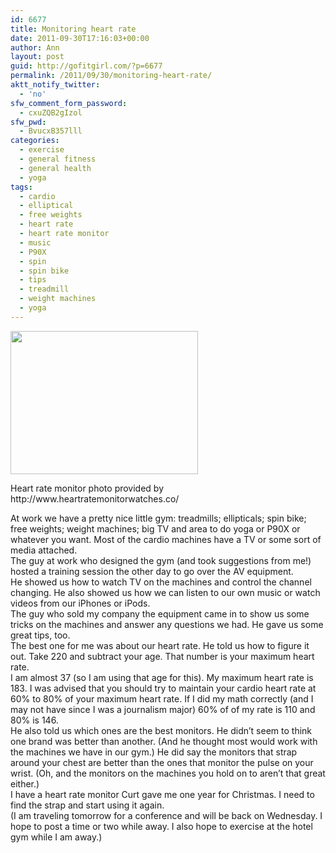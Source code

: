 ```yaml
---
id: 6677
title: Monitoring heart rate
date: 2011-09-30T17:16:03+00:00
author: Ann
layout: post
guid: http://gofitgirl.com/?p=6677
permalink: /2011/09/30/monitoring-heart-rate/
aktt_notify_twitter:
  - 'no'
sfw_comment_form_password:
  - cxuZQB2gIzol
sfw_pwd:
  - BvucxB357lll
categories:
  - exercise
  - general fitness
  - general health
  - yoga
tags:
  - cardio
  - elliptical
  - free weights
  - heart rate
  - heart rate monitor
  - music
  - P90X
  - spin
  - spin bike
  - tips
  - treadmill
  - weight machines
  - yoga
---
```

<div id="attachment_6693" style="width: 310px" class="wp-caption alignleft">
  <a href="http://gofitgirl.com/blog/wp-content/uploads/2011/09/heart-rate-monitor-watches.jpg"><img class="size-medium wp-image-6693" title="heart-rate-monitor-watches" src="http://gofitgirl.com/blog/wp-content/uploads/2011/09/heart-rate-monitor-watches-300x229.jpg" alt="" width="300" height="229" /></a>
  
  <p class="wp-caption-text">
    Heart rate monitor photo provided by http://www.heartratemonitorwatches.co/
  </p>
</div>

  
At work we have a pretty nice little gym: treadmills; ellipticals; spin bike; free weights; weight machines; big TV and area to do yoga or P90X or whatever you want. Most of the cardio machines have a TV or some sort of media attached.  
The guy at work who designed the gym (and took suggestions from me!) hosted a training session the other day to go over the AV equipment.  
He showed us how to watch TV on the machines and control the channel changing. He also showed us how we can listen to our own music or watch videos from our iPhones or iPods.  
The guy who sold my company the equipment came in to show us some tricks on the machines and answer any questions we had. He gave us some great tips, too.  
The best one for me was about our heart rate. He told us how to figure it out. Take 220 and subtract your age. That number is your maximum heart rate.  
I am almost 37 (so I am using that age for this). My maximum heart rate is 183. I was advised that you should try to maintain your cardio heart rate at 60% to 80% of your maximum heart rate. If I did my math correctly (and I may not have since I was a journalism major) 60% of of my rate is 110 and 80% is 146.  
He also told us which ones are the best monitors. He didn&#8217;t seem to think one brand was better than another. (And he thought most would work with the machines we have in our gym.) He did say the monitors that strap around your chest are better than the ones that monitor the pulse on your wrist. (Oh, and the monitors on the machines you hold on to aren&#8217;t that great either.)  
I have a heart rate monitor Curt gave me one year for Christmas. I need to find the strap and start using it again.  
(I am traveling tomorrow for a conference and will be back on Wednesday. I hope to post a time or two while away. I also hope to exercise at the hotel gym while I am away.)